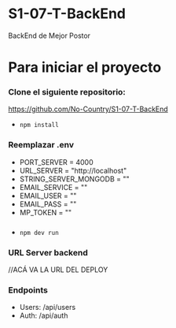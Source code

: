 # S1-07-T-BackEnd

BackEnd de Mejor Postor

# Para iniciar el proyecto

### Clone el siguiente repositorio:

https://github.com/No-Country/S1-07-T-BackEnd

- `npm install`

### Reemplazar .env

- PORT_SERVER = 4000
- URL_SERVER = "http://localhost"
- STRING_SERVER_MONGODB = ""
- EMAIL_SERVICE = ""
- EMAIL_USER = ""
- EMAIL_PASS = ""
- MP_TOKEN = ""

###

- `npm dev run`

### URL Server backend

//ACÁ VA LA URL DEL DEPLOY

### Endpoints

- Users: /api/users
- Auth: /api/auth

